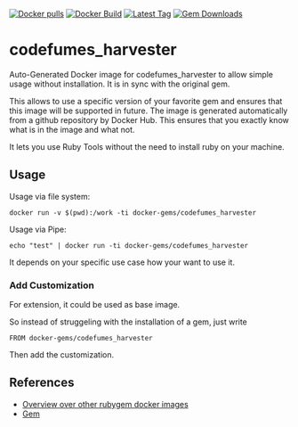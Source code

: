 [![Docker pulls](https://img.shields.io/docker/pulls/rubygem/codefumes_harvester.svg)](https://hub.docker.com/r/rubygem/codefumes_harvester/)
[![Docker Build](https://img.shields.io/docker/automated/rubygem/codefumes_harvester.svg)](https://hub.docker.com/r/rubygem/codefumes_harvester/)
[![Latest Tag](https://img.shields.io/github/tag/docker-rubygem/codefumes_harvester.svg)](https://hub.docker.com/r/rubygem/codefumes_harvester/)
[![Gem Downloads](https://img.shields.io/gem/dt/codefumes_harvester.svg)](https://rubygems.org/gems/codefumes_harvester/)
# codefumes_harvester

Auto-Generated Docker image for codefumes_harvester to allow simple usage without installation.
It is in sync with the original gem.

This allows to use a specific version of your favorite gem and ensures that this image will be supported in future.
The image is generated automatically from a github repository by Docker Hub.
This ensures that you exactly know what is in the image and what not.

It lets you use Ruby Tools without the need to install ruby on your machine.

## Usage

Usage via file system:

`docker run -v $(pwd):/work -ti docker-gems/codefumes_harvester`

Usage via Pipe:

`echo "test" | docker run -ti docker-gems/codefumes_harvester`

It depends on your specific use case how your want to use it.

### Add Customization

For extension, it could be used as base image.

So instead of struggeling with the installation of a gem, just write

`FROM docker-gems/codefumes_harvester`

Then add the customization.

## References

 - [Overview over other rubygem docker images](https://github.com/thinkbot/docker-rubygem)
 - [Gem](https://rubygems.org/gems/codefumes_harvester/)
